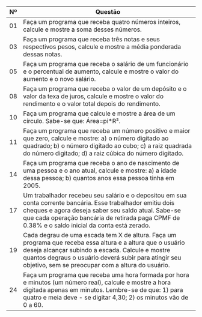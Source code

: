 |  Nº  |  Questão  |
|------|-----------|
|  01  | Faça um programa que receba quatro números inteiros, calcule e mostre a soma desses números.|
|  03  | Faça um programa que receba três notas e seus respectivos pesos, calcule e mostre a média ponderada dessas notas.|
|  05  | Faça um programa que receba o salário de um funcionário e o percentual de aumento, calcule e mostre o valor do aumento e o novo salário.|
|  08  | Faça um programa que receba o valor de um depósito e o valor da texa de juros, calcule e mostre o valor do rendimento e o valor total depois do rendimento.|
|  10  | Faça um programa que calcule e mostre a área de um círculo. Sabe-se que: Área=pi*R².|
|  11  | Faça um programa que receba um número positivo e maior que zero, calcule e mostre: a) o número digitado ao quadrado; b) o número digitado ao cubo; c) a raiz quadrada do número digitado; d) a raiz cúbica do número digitado.|
|  14  | Faça um programa que receba o ano de nascimento de uma pessoa e o ano atual, calcule e mostre: a) a idade dessa pessoa; b) quantos anos essa pessoa tinha em 2005.|
|  17  | Um trabalhador recebeu seu salário e o depositou em sua conta corrente bancária. Esse trabalhador emitiu dois cheques e agora deseja saber seu saldo atual. Sabe-se que cada operação bancária de retirada paga CPMF de 0.38% e o saldo inicial da conta está zerado.|
|  19  | Cada degrau de uma escada tem X de altura. Faça um programa que receba essa altura e a altura que o usuário deseja alcançar subindo a escada. Calcule e mostre quantos degraus o usuário deverá subir para atingir seu objetivo, sem se preocupar com a altura do usuário.|
|  24  | Faça um programa que receba uma hora formada por hora e minutos (um número real), calcule e mostre a hora digitada apenas em minutos. Lembre-se de que: 1) para quatro e meia deve - se digitar 4,30; 2) os minutos vão de 0 a 60.|
